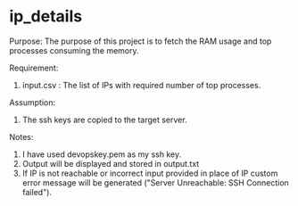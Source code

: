 # ip_details

Purpose:
  The purpose of this project is to fetch the RAM usage and top processes consuming the memory.
 
Requirement:
  1. input.csv : The list of IPs with required number of top processes.

Assumption:
  1. The ssh keys are copied to the target server. 

Notes:
  1. I have used devopskey.pem as my ssh key.
  2. Output will be displayed and stored in output.txt
  3. If IP is not reachable or incorrect input provided in place of IP custom error message will be generated ("Server Unreachable: SSH Connection failed").

